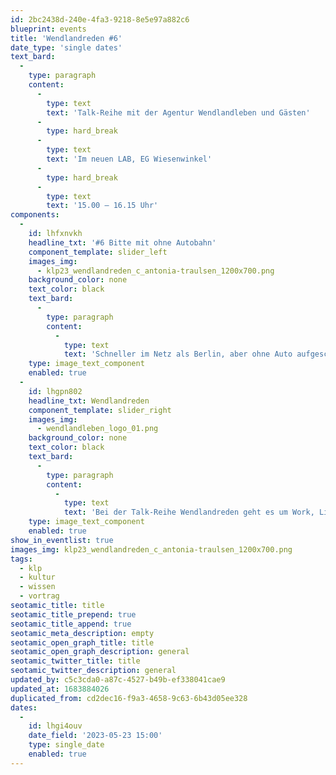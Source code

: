 ```yaml
---
id: 2bc2438d-240e-4fa3-9218-8e5e97a882c6
blueprint: events
title: 'Wendlandreden #6'
date_type: 'single dates'
text_bard:
  -
    type: paragraph
    content:
      -
        type: text
        text: 'Talk-Reihe mit der Agentur Wendlandleben und Gästen'
      -
        type: hard_break
      -
        type: text
        text: 'Im neuen LAB, EG Wiesenwinkel'
      -
        type: hard_break
      -
        type: text
        text: '15.00 – 16.15 Uhr'
components:
  -
    id: lhfxnvkh
    headline_txt: '#6 Bitte mit ohne Autobahn'
    component_template: slider_left
    images_img:
      - klp23_wendlandreden_c_antonia-traulsen_1200x700.png
    background_color: none
    text_color: black
    text_bard:
      -
        type: paragraph
        content:
          -
            type: text
            text: 'Schneller im Netz als Berlin, aber ohne Auto aufgeschmissen? Mobilität ist im Ländlichen Raum eine Herausforderung. Im Wendland gibt es weder Rolltreppe noch Autobahn. Aber Initiativen!'
    type: image_text_component
    enabled: true
  -
    id: lhgpn802
    headline_txt: Wendlandreden
    component_template: slider_right
    images_img:
      - wendlandleben_logo_01.png
    background_color: none
    text_color: black
    text_bard:
      -
        type: paragraph
        content:
          -
            type: text
            text: 'Bei der Talk-Reihe Wendlandreden geht es um Work, Life, Land & Alternativen. Unternehmer*innen, Visionäre & Anpackende über ihren Weg im Wendland, fruchtbaren Boden sowie Sinn für eine gute Zukunft.'
    type: image_text_component
    enabled: true
show_in_eventlist: true
images_img: klp23_wendlandreden_c_antonia-traulsen_1200x700.png
tags:
  - klp
  - kultur
  - wissen
  - vortrag
seotamic_title: title
seotamic_title_prepend: true
seotamic_title_append: true
seotamic_meta_description: empty
seotamic_open_graph_title: title
seotamic_open_graph_description: general
seotamic_twitter_title: title
seotamic_twitter_description: general
updated_by: c5c3cda0-a87c-4527-b49b-ef338041cae9
updated_at: 1683884026
duplicated_from: cd2dec16-f9a3-4658-9c63-6b43d05ee328
dates:
  -
    id: lhgi4ouv
    date_field: '2023-05-23 15:00'
    type: single_date
    enabled: true
---
```

